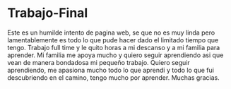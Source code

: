 # Trabajo-Final
Este es un humilde intento de pagina web, se que no es muy linda pero lamentablemente es todo lo que pude hacer dado el limitado tiempo que tengo. Trabajo full time y le quito horas a mi descanso y a mi familia para aprender. 
Mi familia me apoya mucho y quiero seguir aprendiendo asi que vean de manera bondadosa mi pequeño trabajo.
Quiero seguir aprendiendo, me apasiona mucho todo lo que aprendi y todo lo que fui descubriendo en el camino, tengo mucho por aprender. Muchas gracias.
